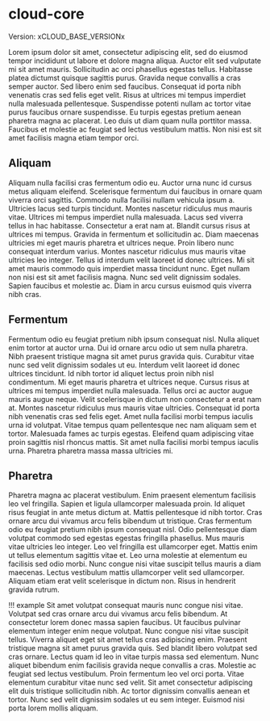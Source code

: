 # cloud-core

Version: xCLOUD_BASE_VERSIONx

Lorem ipsum dolor sit amet, consectetur adipiscing elit, sed do eiusmod tempor incididunt ut labore et dolore magna aliqua. Auctor elit sed vulputate mi sit amet mauris. Sollicitudin ac orci phasellus egestas tellus. Habitasse platea dictumst quisque sagittis purus. Gravida neque convallis a cras semper auctor. Sed libero enim sed faucibus. Consequat id porta nibh venenatis cras sed felis eget velit. Risus at ultrices mi tempus imperdiet nulla malesuada pellentesque. Suspendisse potenti nullam ac tortor vitae purus faucibus ornare suspendisse. Eu turpis egestas pretium aenean pharetra magna ac placerat. Leo duis ut diam quam nulla porttitor massa. Faucibus et molestie ac feugiat sed lectus vestibulum mattis. Non nisi est sit amet facilisis magna etiam tempor orci.

## Aliquam

Aliquam nulla facilisi cras fermentum odio eu. Auctor urna nunc id cursus metus aliquam eleifend. Scelerisque fermentum dui faucibus in ornare quam viverra orci sagittis. Commodo nulla facilisi nullam vehicula ipsum a. Ultricies lacus sed turpis tincidunt. Montes nascetur ridiculus mus mauris vitae. Ultrices mi tempus imperdiet nulla malesuada. Lacus sed viverra tellus in hac habitasse. Consectetur a erat nam at. Blandit cursus risus at ultrices mi tempus. Gravida in fermentum et sollicitudin ac. Diam maecenas ultricies mi eget mauris pharetra et ultrices neque. Proin libero nunc consequat interdum varius. Montes nascetur ridiculus mus mauris vitae ultricies leo integer. Tellus id interdum velit laoreet id donec ultrices. Mi sit amet mauris commodo quis imperdiet massa tincidunt nunc. Eget nullam non nisi est sit amet facilisis magna. Nunc sed velit dignissim sodales. Sapien faucibus et molestie ac. Diam in arcu cursus euismod quis viverra nibh cras.

## Fermentum

Fermentum odio eu feugiat pretium nibh ipsum consequat nisl. Nulla aliquet enim tortor at auctor urna. Dui id ornare arcu odio ut sem nulla pharetra. Nibh praesent tristique magna sit amet purus gravida quis. Curabitur vitae nunc sed velit dignissim sodales ut eu. Interdum velit laoreet id donec ultrices tincidunt. Id nibh tortor id aliquet lectus proin nibh nisl condimentum. Mi eget mauris pharetra et ultrices neque. Cursus risus at ultrices mi tempus imperdiet nulla malesuada. Tellus orci ac auctor augue mauris augue neque. Velit scelerisque in dictum non consectetur a erat nam at. Montes nascetur ridiculus mus mauris vitae ultricies. Consequat id porta nibh venenatis cras sed felis eget. Amet nulla facilisi morbi tempus iaculis urna id volutpat. Vitae tempus quam pellentesque nec nam aliquam sem et tortor. Malesuada fames ac turpis egestas. Eleifend quam adipiscing vitae proin sagittis nisl rhoncus mattis. Sit amet nulla facilisi morbi tempus iaculis urna. Pharetra pharetra massa massa ultricies mi.

## Pharetra

Pharetra magna ac placerat vestibulum. Enim praesent elementum facilisis leo vel fringilla. Sapien et ligula ullamcorper malesuada proin. Id aliquet risus feugiat in ante metus dictum at. Mattis pellentesque id nibh tortor. Cras ornare arcu dui vivamus arcu felis bibendum ut tristique. Cras fermentum odio eu feugiat pretium nibh ipsum consequat nisl. Odio pellentesque diam volutpat commodo sed egestas egestas fringilla phasellus. Mus mauris vitae ultricies leo integer. Leo vel fringilla est ullamcorper eget. Mattis enim ut tellus elementum sagittis vitae et. Leo urna molestie at elementum eu facilisis sed odio morbi. Nunc congue nisi vitae suscipit tellus mauris a diam maecenas. Lectus vestibulum mattis ullamcorper velit sed ullamcorper. Aliquam etiam erat velit scelerisque in dictum non. Risus in hendrerit gravida rutrum.

!!! example
Sit amet volutpat consequat mauris nunc congue nisi vitae. Volutpat sed cras ornare arcu dui vivamus arcu felis bibendum. At consectetur lorem donec massa sapien faucibus. Ut faucibus pulvinar elementum integer enim neque volutpat. Nunc congue nisi vitae suscipit tellus. Viverra aliquet eget sit amet tellus cras adipiscing enim. Praesent tristique magna sit amet purus gravida quis. Sed blandit libero volutpat sed cras ornare. Lectus quam id leo in vitae turpis massa sed elementum. Nunc aliquet bibendum enim facilisis gravida neque convallis a cras. Molestie ac feugiat sed lectus vestibulum. Proin fermentum leo vel orci porta. Vitae elementum curabitur vitae nunc sed velit. Sit amet consectetur adipiscing elit duis tristique sollicitudin nibh. Ac tortor dignissim convallis aenean et tortor. Nunc sed velit dignissim sodales ut eu sem integer. Euismod nisi porta lorem mollis aliquam.
